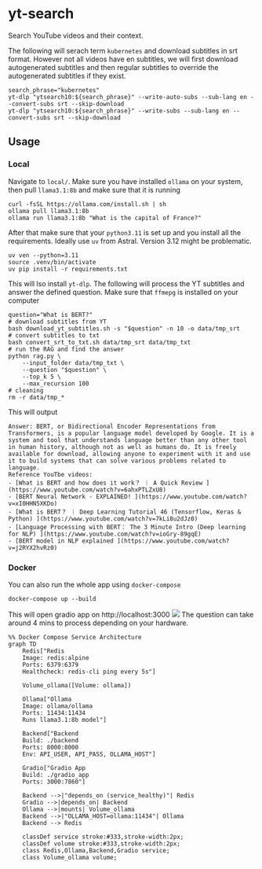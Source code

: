 # yt-search
Search YouTube videos and their context.


The following will serach term `kubernetes` and download subtitles in srt format. However not all videos have en subtitles, we will first download autogenerated subtitles and then regular subtitles to override the autogenerated subtitles if they exist.
```
search_phrase="kubernetes"
yt-dlp "ytsearch10:${search_phrase}" --write-auto-subs --sub-lang en --convert-subs srt --skip-download
yt-dlp "ytsearch10:${search_phrase}" --write-subs --sub-lang en --convert-subs srt --skip-download
```

## Usage
### Local 
Navigate to `local/`. Make sure you have installed `ollama` on your system, then pull `llama3.1:8b` and make sure that it is running
```
curl -fsSL https://ollama.com/install.sh | sh
ollama pull llama3.1:8b
ollama run llama3.1:8b "What is the capital of France?"
```

After that make sure that your `python3.11` is set up and you install all the requirements. Ideally use `uv` from Astral. Version 3.12 might be problematic.
```
uv ven --python=3.11
source .venv/bin/activate
uv pip install -r requirements.txt
```
This will lso install `yt-dlp`. The following will process the YT subtitles and answer the defined question. Make sure that `ffmepg` is installed on your computer
```
question="What is BERT?"
# download subtitles from YT
bash download_yt_subtitles.sh -s "$question" -n 10 -o data/tmp_srt
# convert subtitles to txt
bash convert_srt_to_txt.sh data/tmp_srt data/tmp_txt
# run the RAG and find the answer
python rag.py \
    --input_folder data/tmp_txt \
    --question "$question" \
    --top_k 5 \
    --max_recursion 100
# cleaning
rm -r data/tmp_*
```
This will output
```Question: What is BERT?
Answer: BERT, or Bidirectional Encoder Representations from Transformers, is a popular language model developed by Google. It is a system and tool that understands language better than any other tool in human history, although not as well as humans do. It is freely available for download, allowing anyone to experiment with it and use it to build systems that can solve various problems related to language.
Reference YouTbe videos:
- [What is BERT and how does it work？ ｜ A Quick Review ](https://www.youtube.com/watch?v=6ahxPTLZxU8)
- [BERT Neural Network - EXPLAINED! ](https://www.youtube.com/watch?v=xI0HHN5XKDo)
- [What is BERT？ ｜ Deep Learning Tutorial 46 (Tensorflow, Keras & Python) ](https://www.youtube.com/watch?v=7kLi8u2dJz0)
- [Language Processing with BERT： The 3 Minute Intro (Deep learning for NLP) ](https://www.youtube.com/watch?v=ioGry-89gqE)
- [BERT model in NLP explained ](https://www.youtube.com/watch?v=j2RYX2hvRz0)
```

### Docker
You can also run the whole app using `docker-compose`
```
docker-compose up --build 
```
This will open gradio app on http://localhost:3000
![](https://i.imgur.com/rMCLXT9.png)
The question can take around 4 mins to process depending on your hardware.

```mermaid
%% Docker Compose Service Architecture
graph TD
    Redis["Redis
    Image: redis:alpine
    Ports: 6379:6379
    Healthcheck: redis-cli ping every 5s"]
    
    Volume_ollama([Volume: ollama])
    
    Ollama["Ollama
    Image: ollama/ollama
    Ports: 11434:11434
    Runs llama3.1:8b model"]
    
    Backend["Backend
    Build: ./backend
    Ports: 8000:8000
    Env: API_USER, API_PASS, OLLAMA_HOST"]
    
    Gradio["Gradio App
    Build: ./gradio_app
    Ports: 3000:7860"]
    
    Backend -->|"depends_on (service_healthy)"| Redis
    Gradio -->|depends_on| Backend
    Ollama -->|mounts| Volume_ollama
    Backend -->|"OLLAMA_HOST=ollama:11434"| Ollama
    Backend --> Redis

    classDef service stroke:#333,stroke-width:2px;
    classDef volume stroke:#333,stroke-width:2px;
    class Redis,Ollama,Backend,Gradio service;
    class Volume_ollama volume;
```
